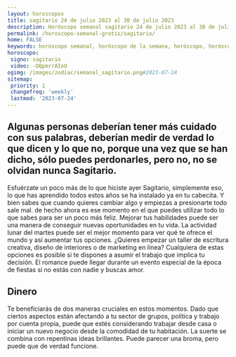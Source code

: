 ```yaml
---
layout: horoscopos
title: sagitario 24 de julio 2023 al 30 de julio 2023 
description: Horóscopo semanal sagitario 24 de julio 2023 al 30 de julio 2023. Algunas personas deberían tener más cuidado con sus palabras, deberían medir de verdad lo que dicen y lo que no, porque una vez que se han dicho, sólo puedes perdonarles, pero no, no se olvidan nunca Sagitario.
permalink: /horoscopo-semanal-gratis/sagitario/
home: FALSE
keywords: horóscopo semanal, horóscopo de la semana, horóscopo, horóscopo gratis,horóscopos, horóscopo esperanza gracia, horoscopos sagitario la semana, horóscopos gratis, Tarot, Astrologia, Zodíaco, sagitario, horoscopo gratis, semanal
horoscopo:
 signo: sagitario
 video: -DQpmrrAIeU
ogimg: /images/zodiac/semanal_sagitario.png#2023-07-24
sitemap:
 priority: 1
 changefreq: 'weekly'
 lastmod: '2023-07-24'
---
```




## Algunas personas deberían tener más cuidado con sus palabras, deberían medir de verdad lo que dicen y lo que no, porque una vez que se han dicho, sólo puedes perdonarles, pero no, no se olvidan nunca Sagitario.

Esfuérzate un poco más de lo que hiciste ayer Sagitario, simplemente eso, lo que has aprendido todos estos años se ha instalado ya en tu cabecita. Y bien sabes que cuando quieres cambiar algo y empiezas a presionarte todo sale mal. 
 de hecho ahora es ese momento en el que puedes utilizar todo lo que sabes para ser un poco más feliz.
Mejorar tus habilidades puede ser una manera de conseguir nuevas oportunidades en tu vida. La actividad lunar del martes puede ser el mejor momento para ver qué te ofrece el mundo y así aumentar tus opciones. ¿Quieres empezar un taller de escritura creativa, diseño de interiores o de marketing en línea? Cualquiera de estas opciones es posible si te dispones a asumir el trabajo que implica tu decisión. El romance puede llegar durante un evento especial de la época de fiestas si no estás con nadie y buscas amor.

## Dinero

Te beneficiarás de dos maneras cruciales en estos momentos. Dado que ciertos aspectos están afectando a tu sector de grupos, política y trabajo por cuenta propia, puede que estés considerando trabajar desde casa o iniciar un nuevo negocio desde la comodidad de tu habitación. La suerte se combina con repentinas ideas brillantes. Puede parecer una broma, pero puede que de verdad funcione.